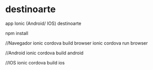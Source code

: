# destinoarte
app Ionic (Android/ IOS) destinoarte

npm install

//Navegador
ionic cordova build browser
ionic cordova run browser

//Android
ionic cordova build android

//IOS
ionic cordova build ios
